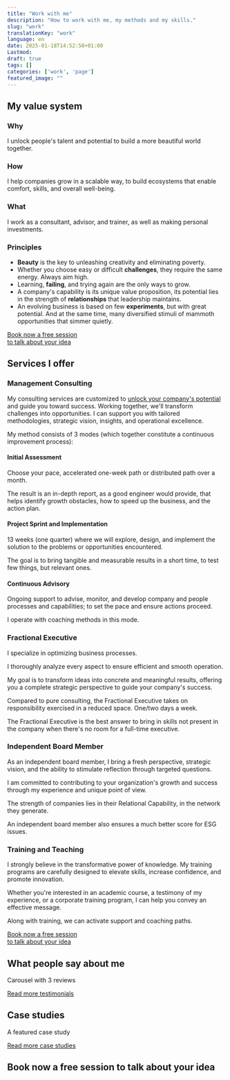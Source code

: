 ```yaml
---
title: "Work with me"
description: "How to work with me, my methods and my skills."
slug: "work"
translationKey: "work"
language: en
date: 2025-01-18T14:52:50+01:00
Lastmod: 
draft: true 
tags: []
categories: ['work', 'page']
featured_image: ""
---
```

## My value system

### Why

I unlock people's talent and potential to build a more beautiful world together.

### How

I help companies grow in a scalable way, to build ecosystems that enable comfort, skills, and overall well-being.

### What

I work as a consultant, advisor, and trainer, as well as making personal investments.

### Principles

- **Beauty** is the key to unleashing creativity and eliminating poverty.  
- Whether you choose easy or difficult **challenges**, they require the same energy. Always aim high.  
- Learning, **failing**, and trying again are the only ways to grow.
- A company's capability is its unique value proposition, its potential lies in the strength of **relationships** that leadership maintains.
- An evolving business is based on few **experiments**, but with great potential. And at the same time, many diversified stimuli of mammoth opportunities that simmer quietly.

<a href="#book-now" class="mc-button">
    Book now a free session
    <br>
    to talk about your idea
</a>

## Services I offer

### Management Consulting

My consulting services are customized to [unlock your company's potential](/en/business-scalability-engineer) and guide you toward success. Working together, we'll transform challenges into opportunities. I can support you with tailored methodologies, strategic vision, insights, and operational excellence.

My method consists of 3 modes (which together constitute a continuous improvement process):

#### Initial Assessment

Choose your pace, accelerated one-week path or distributed path over a month. 

The result is an in-depth report, as a good engineer would provide, that helps identify growth obstacles, how to speed up the business, and the action plan.

#### Project Sprint and Implementation

13 weeks (one quarter) where we will explore, design, and implement the solution to the problems or opportunities encountered.

The goal is to bring tangible and measurable results in a short time, to test few things, but relevant ones.

#### Continuous Advisory

Ongoing support to advise, monitor, and develop company and people processes and capabilities; to set the pace and ensure actions proceed. 

I operate with coaching methods in this mode.

### Fractional Executive

I specialize in optimizing business processes. 

I thoroughly analyze every aspect to ensure efficient and smooth operation. 

My goal is to transform ideas into concrete and meaningful results, offering you a complete strategic perspective to guide your company's success.
 
Compared to pure consulting, the Fractional Executive takes on responsibility exercised in a reduced space. One/two days a week. 

The Fractional Executive is the best answer to bring in skills not present in the company when there's no room for a full-time executive.

### Independent Board Member

As an independent board member, I bring a fresh perspective, strategic vision, and the ability to stimulate reflection through targeted questions. 

I am committed to contributing to your organization's growth and success through my experience and unique point of view.

The strength of companies lies in their Relational Capability, in the network they generate. 

An independent board member also ensures a much better score for ESG issues.

### Training and Teaching

I strongly believe in the transformative power of knowledge. My training programs are carefully designed to elevate skills, increase confidence, and promote innovation. 

Whether you're interested in an academic course, a testimony of my experience, or a corporate training program, I can help you convey an effective message.

Along with training, we can activate support and coaching paths.

<a href="#book-now" class="mc-button">
    Book now a free session
    <br>
    to talk about your idea
</a>

## What people say about me
Carousel with 3 reviews

[Read more testimonials](/en/testimonials)

## Case studies
A featured case study

[Read more case studies](/en/projects)


## <a id="book-now">Book now a free session to talk about your idea</a>

<!-- Calendly inline widget begin -->
<div class="calendly-inline-widget" data-url="https://calendly.com/matteo-cervelli/free-strategic-coaching-session" style="min-width:320px;height:700px;"></div>
<script type="text/javascript" src="https://assets.calendly.com/assets/external/widget.js" async></script>
<!-- Calendly inline widget end -->